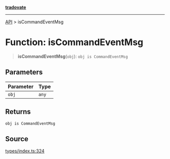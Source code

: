 [**tradovate**](../README.md)

***

[API](../API.md) > isCommandEventMsg

# Function: isCommandEventMsg

> **isCommandEventMsg**(`obj`): `obj is CommandEventMsg`

## Parameters

| Parameter | Type |
| :------ | :------ |
| `obj` | `any` |

## Returns

`obj is CommandEventMsg`

## Source

[types/index.ts:324](https://github.com/cgilly2fast/tradovate-typescript/blob/b1caea5/src/types/index.ts#L324)

